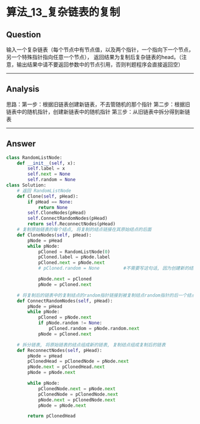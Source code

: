 # 算法_13_复杂链表的复制


## Question
输入一个复杂链表（每个节点中有节点值，以及两个指针，一个指向下一个节点，另一个特殊指针指向任意一个节点），
返回结果为复制后复杂链表的head。（注意，输出结果中请不要返回参数中的节点引用，否则判题程序会直接返回空）

----

## Analysis
思路：第一步：根据旧链表创建新链表，不去管随机的那个指针
     第二步：根据旧链表中的随机指针，创建新链表中的随机指针
     第三步：从旧链表中拆分得到新链表

----

## Answer
```python
class RandomListNode:
    def __init__(self, x):
        self.label = x
        self.next = None
        self.random = None
class Solution:
    # 返回 RandomListNode
    def Clone(self, pHead):
        if pHead == None:
            return None
        self.CloneNodes(pHead)
        self.ConnectRandomNodes(pHead)
        return self.ReconnectNodes(pHead)
    # 复制原始链表的每个结点, 将复制的结点链接在其原始结点的后面
    def CloneNodes(self, pHead):
        pNode = pHead
        while pNode:
            pCloned = RandomListNode(0)
            pCloned.label = pNode.label
            pCloned.next = pNode.next
            # pCloned.random = None         #不需要写这句话, 因为创建新的结点的时候,random自动指向None

            pNode.next = pCloned
            pNode = pCloned.next

    # 将复制后的链表中的复制结点的random指针链接到被复制结点random指针的后一个结点
    def ConnectRandomNodes(self, pHead):
        pNode = pHead
        while pNode:
            pCloned = pNode.next
            if pNode.random != None:
                pCloned.random = pNode.random.next
            pNode = pCloned.next

    # 拆分链表, 将原始链表的结点组成新的链表, 复制结点组成复制后的链表
    def ReconnectNodes(self, pHead):
        pNode = pHead
        pClonedHead = pClonedNode = pNode.next
        pNode.next = pClonedHead.next
        pNode = pNode.next

        while pNode:
            pClonedNode.next = pNode.next
            pClonedNode = pClonedNode.next
            pNode.next = pClonedNode.next
            pNode = pNode.next

        return pClonedHead
```